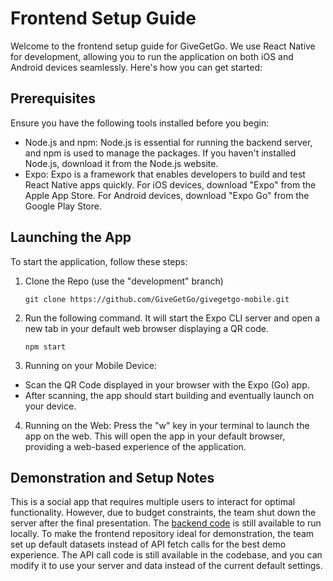 # Frontend Setup Guide
Welcome to the frontend setup guide for GiveGetGo. We use React Native for development, allowing you to run the application on both iOS and Android devices seamlessly. Here's how you can get started:
## Prerequisites
Ensure you have the following tools installed before you begin:
- Node.js and npm: Node.js is essential for running the backend server, and npm is used to manage the packages. If you haven't installed Node.js, download it from the Node.js website.
- Expo: Expo is a framework that enables developers to build and test React Native apps quickly. For iOS devices, download "Expo" from the Apple App Store. For Android devices, download "Expo Go" from the Google Play Store.

## Launching the App
To start the application, follow these steps:
1. Clone the Repo (use the "development" branch)
    ```
    git clone https://github.com/GiveGetGo/givegetgo-mobile.git
    ```
3. Run the following command. It will start the Expo CLI server and open a new tab in your default web browser displaying a QR code.
    ```
    npm start
    ```
4. Running on your Mobile Device:
 - Scan the QR Code displayed in your browser with the Expo (Go) app.
 - After scanning, the app should start building and eventually launch on your device.
4. Running on the Web:
Press the "w" key in your terminal to launch the app on the web. This will open the app in your default browser, providing a web-based experience of the application.

## Demonstration and Setup Notes
This is a social app that requires multiple users to interact for optimal functionality. However, due to budget constraints, the team shut down the server after the final presentation. The [backend code](https://github.com/GiveGetGo/givegetgo-backend.git) is still available to run locally. To make the frontend repository ideal for demonstration, the team set up default datasets instead of API fetch calls for the best demo experience. The API call code is still available in the codebase, and you can modify it to use your server and data instead of the current default settings.

